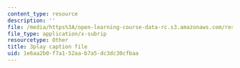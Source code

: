 ```yaml
---
content_type: resource
description: ''
file: /media/https%3A/open-learning-course-data-rc.s3.amazonaws.com/res-6-012-introduction-to-probability-spring-2018/1e6aa2b0f7a152aab7a5dc3dc30cfbaa_Kj6iEzXsFkI.vtt
file_type: application/x-subrip
resourcetype: Other
title: 3play caption file
uid: 1e6aa2b0-f7a1-52aa-b7a5-dc3dc30cfbaa
---
```

